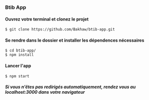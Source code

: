 ### Btib App

#### Ouvrez votre terminal et clonez le projet

```
$ git clone https://github.com/Bakhaw/btib-app.git
```

#### Se rendre dans le dossier et installer les dépendences nécessaires

```
$ cd btib-app/
$ npm install
```

#### Lancer l'app

```
$ npm start
```

##### Si vous n'êtes pas redirigés automatiquement, rendez vous au localhost:3000 dans votre navigateur
